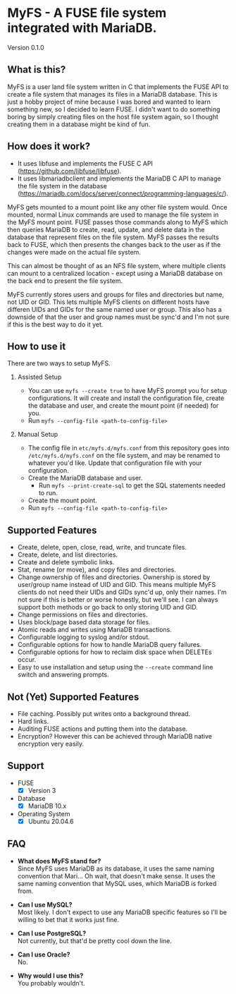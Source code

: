 # MyFS - A FUSE file system integrated with MariaDB.
Version 0.1.0

## What is this?
MyFS is a user land file system written in C that implements the FUSE API to create a file system that manages its files in a MariaDB database. This is just a hobby project of mine because I was bored and wanted to learn something new, so I decided to learn FUSE. I didn't want to do something boring by simply creating files on the host file system again, so I thought creating them in a database might be kind of fun.


## How does it work?
+ It uses libfuse and implements the FUSE C API (https://github.com/libfuse/libfuse).
+ It uses libmariadbclient and implements the MariaDB C API to manage the file system in the database (https://mariadb.com/docs/server/connect/programming-languages/c/).

MyFS gets mounted to a mount point like any other file system would. Once mounted, normal Linux commands are used to manage the file system in the MyFS mount point. FUSE passes those commands along to MyFS which then queries MariaDB to create, read, update, and delete data in the database that represent files on the file system. MyFS passes the results back to FUSE, which then presents the changes back to the user as if the changes were made on the actual file system.

This can almost be thought of as an NFS file system, where multiple clients can mount to a centralized location - except using a MariaDB database on the back end to present the file system.

MyFS currently stores users and groups for files and directories but name, not UID or GID. This lets multiple MyFS clients on different hosts have differen UIDs and GIDs for the same named user or group. This also has a downside of that the user and group names must be sync'd and I'm not sure if this is the best way to do it yet.

## How to use it
There are two ways to setup MyFS.
1) Assisted Setup
  
    + You can use `myfs --create true` to have MyFS prompt you for setup configurations. It will create and install the configuration file, create the database and user, and create the mount point (if needed) for you.
    + Run `myfs --config-file <path-to-config-file>`
  
2) Manual Setup
   
    + The config file in `etc/myfs.d/myfs.conf` from this repository goes into `/etc/myfs.d/myfs.conf` on the file system, and may be renamed to whatever you'd like. Update that configuration file with your configuration.
    + Create the MariaDB database and user.
      + Run `myfs --print-create-sql` to get the SQL statements needed to run.
    + Create the mount point.
    + Run `myfs --config-file <path-to-config-file>`

## Supported Features
+ Create, delete, open, close, read, write, and truncate files.
+ Create, delete, and list directories.
+ Create and delete symbolic links.
+ Stat, rename (or move), and copy files and directories.
+ Change ownership of files and directories. Ownership is stored by user/group name instead of UID and GID. This means multiple MyFS clients do not need their UIDs and GIDs sync'd up, only their names. I'm not sure if this is better or worse honestly, but we'll see. I can always support both methods or go back to only storing UID and GID.
+ Change permissions on files and directories.
+ Uses block/page based data storage for files.
+ Atomic reads and writes using MariaDB transactions.
+ Configurable logging to syslog and/or stdout.
+ Configurable options for how to handle MariaDB query failures.
+ Configurable options for how to reclaim disk space when DELETEs occur.
+ Easy to use installation and setup using the `--create` command line switch and answering prompts.

## Not (Yet) Supported Features
+ File caching. Possibly put writes onto a background thread.
+ Hard links.
+ Auditing FUSE actions and putting them into the database.
+ Encryption? However this can be achieved through MariaDB native encryption very easily.

## Support
+ FUSE
  - [x] Version 3
+ Database
  - [x] MariaDB 10.x
+ Operating System
  - [x] Ubuntu 20.04.6

## FAQ
+ **What does MyFS stand for?**\
Since MyFS uses MariaDB as its database, it uses the same naming convention that Mari... Oh wait, that doesn't make sense. It uses the same naming convention that MySQL uses, which MariaDB is forked from.

+ **Can I use MySQL?**\
Most likely. I don't expect to use any MariaDB specific features so I'll be willing to bet that it works just fine.

+ **Can I use PostgreSQL?**\
Not currently, but that'd be pretty cool down the line.

+ **Can I use Oracle?**\
No.

+ **Why would I use this?**\
You probably wouldn't.

